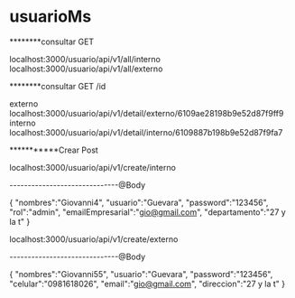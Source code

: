 # usuarioMs

********consultar GET

localhost:3000/usuario/api/v1/all/interno
localhost:3000/usuario/api/v1/all/externo

********consultar GET /id

externo
localhost:3000/usuario/api/v1/detail/externo/6109ae28198b9e52d87f9ff9
interno
localhost:3000/usuario/api/v1/detail/interno/6109887b198b9e52d87f9fa7

***********Crear Post

localhost:3000/usuario/api/v1/create/interno

------------------------------@Body

{
"nombres":"Giovanni4",
"usuario":"Guevara",
"password":"123456",
"rol":"admin",
"emailEmpresarial":"gio@gmail.com",
"departamento":"27 y la t"
}


localhost:3000/usuario/api/v1/create/externo

------------------------------@Body

{
"nombres":"Giovanni55",
"usuario":"Guevara",
"password":"123456",
"celular":"0981618026",
"email":"gio@gmail.com",
"direccion":"27 y la t"
}





